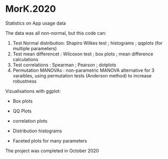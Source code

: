 # MorK.2020
Statistics on App usage data

The data was all non-normal, but this code can: 
1. Test Normal distribution: Shapiro Wilkes test ; histograms ; qqplots (for multiple parameters)
2. Test mean differencet   : Wilcoxon test ; box plots ; mean difference calculations
3. Test correlations       : Spearman ; Pearson ; dotplots
4. Permutation MANOVAs     : non-parametric MANOVA alternative for 3 varaibles, using permutation tests (Anderson method) to increase robustness

Vizualisations with ggplot: 
- Box plots
- QQ Plots
- correlation plots
- Distribution histograms

- Faceted plots for many parameters

The project was completed in October 2020
